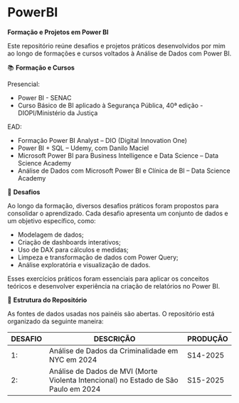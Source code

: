 # PowerBI
**Formação e Projetos em Power BI**

Este repositório reúne desafios e projetos práticos desenvolvidos por mim ao longo de formações e cursos voltados à Análise de Dados com Power BI.

📚 **Formação e Cursos**

Presencial:
* Power BI - SENAC
* Curso Básico de BI aplicado à Segurança Pública, 40ª edição - DIOPI/Ministério da Justiça

EAD:
* Formação Power BI Analyst – DIO (Digital Innovation One)
* Power BI + SQL – Udemy, com Danilo Maciel
* Microsoft Power BI para Business Intelligence e Data Science – Data Science Academy
* Análise de Dados com Microsoft Power BI e Clínica de BI – Data Science Academy

📌 **Desafios**

Ao longo da formação, diversos desafios práticos foram propostos para consolidar o aprendizado. Cada desafio apresenta um conjunto de dados e um objetivo específico, como:
* Modelagem de dados;
* Criação de dashboards interativos;
* Uso de DAX para cálculos e medidas;
* Limpeza e transformação de dados com Power Query;
* Análise exploratória e visualização de dados.

Esses exercícios práticos foram essenciais para aplicar os conceitos teóricos e desenvolver experiência na criação de relatórios no Power BI.

📁 **Estrutura do Repositório**

As fontes de dados usadas nos painéis são abertas. O repositório está organizado da seguinte maneira:

|DESAFIO | DESCRIÇÃO | PRODUÇÃO |
| --- | --- | --- |
|1:|	Análise de Dados da Criminalidade em NYC em 2024 | S14-2025 |
|2:|	Análise de Dados de MVI (Morte Violenta Intencional) no Estado de São Paulo em 2024 | S15-2025 |
